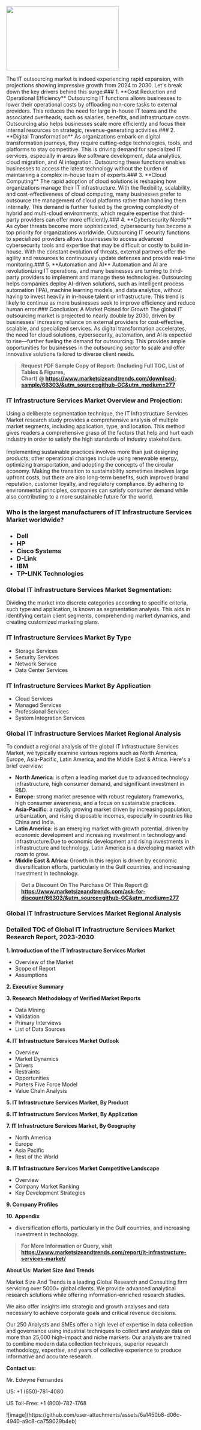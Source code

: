 <p><img class="alignnone size-medium wp-image-20088" src="https://ffe5etoiles.com/wp-content/uploads/2024/12/MST1-300x171.png" alt="" width="300" height="171" /></p>The IT outsourcing market is indeed experiencing rapid expansion, with projections showing impressive growth from 2024 to 2030. Let's break down the key drivers behind this surge:### 1. **Cost Reduction and Operational Efficiency** Outsourcing IT functions allows businesses to lower their operational costs by offloading non-core tasks to external providers. This reduces the need for large in-house IT teams and the associated overheads, such as salaries, benefits, and infrastructure costs. Outsourcing also helps businesses scale more efficiently and focus their internal resources on strategic, revenue-generating activities.### 2. **Digital Transformation** As organizations embark on digital transformation journeys, they require cutting-edge technologies, tools, and platforms to stay competitive. This is driving demand for specialized IT services, especially in areas like software development, data analytics, cloud migration, and AI integration. Outsourcing these functions enables businesses to access the latest technology without the burden of maintaining a complex in-house team of experts.### 3. **Cloud Computing** The rapid adoption of cloud solutions is reshaping how organizations manage their IT infrastructure. With the flexibility, scalability, and cost-effectiveness of cloud computing, many businesses prefer to outsource the management of cloud platforms rather than handling them internally. This demand is further fueled by the growing complexity of hybrid and multi-cloud environments, which require expertise that third-party providers can offer more efficiently.### 4. **Cybersecurity Needs** As cyber threats become more sophisticated, cybersecurity has become a top priority for organizations worldwide. Outsourcing IT security functions to specialized providers allows businesses to access advanced cybersecurity tools and expertise that may be difficult or costly to build in-house. With the constant evolution of threats, external partners offer the agility and resources to continuously update defenses and provide real-time monitoring.### 5. **Automation and AI** Automation and AI are revolutionizing IT operations, and many businesses are turning to third-party providers to implement and manage these technologies. Outsourcing helps companies deploy AI-driven solutions, such as intelligent process automation (IPA), machine learning models, and data analytics, without having to invest heavily in in-house talent or infrastructure. This trend is likely to continue as more businesses seek to improve efficiency and reduce human error.### Conclusion: A Market Poised for Growth The global IT outsourcing market is projected to nearly double by 2030, driven by businesses' increasing reliance on external providers for cost-effective, scalable, and specialized services. As digital transformation accelerates, the need for cloud solutions, cybersecurity, automation, and AI is expected to rise—further fueling the demand for outsourcing. This provides ample opportunities for businesses in the outsourcing sector to scale and offer innovative solutions tailored to diverse client needs.</p><blockquote id="" class=""><strong>Request PDF Sample Copy of Report: (Including Full TOC, List of Tables &amp; Figures, Chart)&nbsp;@&nbsp;<strong><a href="https://www.marketsizeandtrends.com/download-sample/66303/&utm_source=github-GC&utm_medium=277" target="_blank">https://www.marketsizeandtrends.com/download-sample/66303/&utm_source=github-GC&utm_medium=277</a></strong></strong></blockquote><h3 id="" class="">IT Infrastructure Services Market&nbsp;Overview and Projection:</h3><p id="" class="">Using a deliberate segmentation technique, the IT Infrastructure Services Market research study provides a comprehensive analysis of multiple market segments, including application, type, and location. This method gives readers a comprehensive grasp of the factors that help and hurt each industry in order to satisfy the high standards of industry stakeholders. <br /> <br />Implementing sustainable practices involves more than just designing products; other operational changes include using renewable energy, optimizing transportation, and adopting the concepts of the circular economy. Making the transition to sustainability sometimes involves large upfront costs, but there are also long-term benefits, such improved brand reputation, customer loyalty, and regulatory compliance. By adhering to environmental principles, companies can satisfy consumer demand while also contributing to a more sustainable future for the world.</p><h3 id="" class="">Who is the largest manufacturers of&nbsp;IT Infrastructure Services Market worldwide?</h3><h3 class=""><p><ul><li>Dell </li><li> HP </li><li> Cisco Systems </li><li> D-Link </li><li> IBM </li><li> TP-LINK Technologies</li></ul></p></h3><h3 id="" class="">Global&nbsp;IT Infrastructure Services Market Segmentation:</h3><p id="" class="">Dividing the market into discrete categories according to specific criteria, such type and application, is known as segmentation analysis. This aids in identifying certain client segments, comprehending market dynamics, and creating customized marketing plans.</p><h3 id="" class="">IT Infrastructure Services Market&nbsp;By Type</h3><p><p><ul><li>Storage Services </li><li> Security Services </li><li> Network Service </li><li> Data Center Services</p></li></ul></p></p><h3 id="" class="">IT Infrastructure Services Market&nbsp;By Application</h3><p class=""><p><ul><li>Cloud Services </li><li> Managed Services </li><li> Professional Services </li><li> System Integration Services</li></ul></p></p><h3 id="" class="">Global IT Infrastructure Services Market Regional Analysis</h3><p id="" class="">To conduct a regional analysis of the global IT Infrastructure Services Market, we typically examine various regions such as North America, Europe, Asia-Pacific, Latin America, and the Middle East &amp; Africa. Here's a brief overview:</p><ul><li><strong>North America</strong>: is often a leading market due to advanced technology infrastructure, high consumer demand, and significant investment in R&amp;D.</li><li><strong>Europe</strong>: strong market presence with robust regulatory frameworks, high consumer awareness, and a focus on sustainable practices.</li><li><strong>Asia-Pacific</strong>: a rapidly growing market driven by increasing population, urbanization, and rising disposable incomes, especially in countries like China and India.</li><li><strong>Latin America</strong>: is an emerging market with growth potential, driven by economic development and increasing investment in technology and infrastructure.Due to economic development and rising investments in infrastructure and technology, Latin America is a developing market with room to grow.</li><li><strong>Middle East &amp; Africa</strong>: Growth in this region is driven by economic diversification efforts, particularly in the Gulf countries, and increasing investment in technology.</li></ul><blockquote id="" class=""><strong>Get a Discount On The Purchase Of This Report @ <strong><a href="https://www.marketsizeandtrends.com/ask-for-discount/66303/&utm_source=github-GC&utm_medium=277" target="_blank">https://www.marketsizeandtrends.com/ask-for-discount/66303/&utm_source=github-GC&utm_medium=277</a></strong></strong></blockquote><h3 id="" class="">Global IT Infrastructure Services Market Regional Analysis</h3><h3 id="" class="">Detailed TOC of Global IT Infrastructure Services Market Research Report, 2023-2030</h3><p id="" class=""><strong>1. Introduction of the IT Infrastructure Services Market</strong></p><ul><li>Overview of the Market</li><li>Scope of Report</li><li>Assumptions</li></ul><p id="" class=""><strong>2. Executive Summary</strong></p><p id="" class=""><strong>3. Research Methodology of Verified Market Reports</strong></p><ul><li>Data Mining</li><li>Validation</li><li>Primary Interviews</li><li>List of Data Sources</li></ul><p id="" class=""><strong>4. IT Infrastructure Services Market Outlook</strong></p><ul><li>Overview</li><li>Market Dynamics</li><li>Drivers</li><li>Restraints</li><li>Opportunities</li><li>Porters Five Force Model</li><li>Value Chain Analysis</li></ul><p id="" class=""><strong>5. IT Infrastructure Services Market, By Product</strong></p><p id="" class=""><strong>6. IT Infrastructure Services Market, By Application</strong></p><p id="" class=""><strong>7. IT Infrastructure Services Market, By Geography</strong></p><ul><li>North America</li><li>Europe</li><li>Asia Pacific</li><li>Rest of the World</li></ul><p id="" class=""><strong>8. IT Infrastructure Services Market Competitive Landscape</strong></p><ul><li>Overview</li><li>Company Market Ranking</li><li>Key Development Strategies</li></ul><p id="" class=""><strong>9. Company Profiles</strong></p><p id="" class=""><strong>10. Appendix</strong></p><ul><li>diversification efforts, particularly in the Gulf countries, and increasing investment in technology.</li></ul><blockquote id="" class=""><strong>For More Information or Query, visit <strong><strong><a href="https://www.marketsizeandtrends.com/report/it-infrastructure-services-market/" target="_blank">https://www.marketsizeandtrends.com/report/it-infrastructure-services-market/</a></strong></strong></strong></blockquote><p id="" class=""><strong>About Us: Market Size And Trends</strong></p><p id="" class="">Market Size And Trends is a leading Global Research and Consulting firm servicing over 5000+ global clients. We provide advanced analytical research solutions while offering information-enriched research studies.</p><p id="" class="">We also offer insights into strategic and growth analyses and data necessary to achieve corporate goals and critical revenue decisions.</p><p id="" class="">Our 250 Analysts and SMEs offer a high level of expertise in data collection and governance using industrial techniques to collect and analyze data on more than 25,000 high-impact and niche markets. Our analysts are trained to combine modern data collection techniques, superior research methodology, expertise, and years of collective experience to produce informative and accurate research.</p><p id="" class=""><strong>Contact us:</strong></p><p id="" class="">Mr. Edwyne Fernandes</p><p id="" class="">US: +1 (650)-781-4080</p><p id="" class="">US Toll-Free: +1 (800)-782-1768</p>
![image](https://github.com/user-attachments/assets/6a1450b8-d06c-4940-a9c8-ca759029b4eb)
